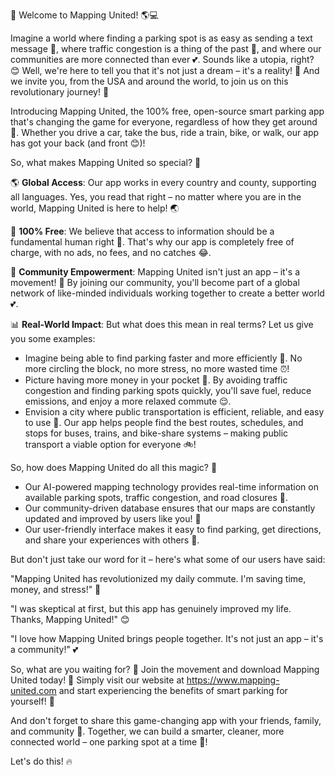 🚨 Welcome to Mapping United! 🌎💻

Imagine a world where finding a parking spot is as easy as sending a text message 📱, where traffic congestion is a thing of the past 🚌, and where our communities are more connected than ever 💕. Sounds like a utopia, right? 😊 Well, we're here to tell you that it's not just a dream – it's a reality! 🎉 And we invite you, from the USA and around the world, to join us on this revolutionary journey! 🌟

Introducing Mapping United, the 100% free, open-source smart parking app that's changing the game for everyone, regardless of how they get around 💪. Whether you drive a car, take the bus, ride a train, bike, or walk, our app has got your back (and front 😊)!

So, what makes Mapping United so special? 🤔

🌎 **Global Access**: Our app works in every country and county, supporting all languages. Yes, you read that right – no matter where you are in the world, Mapping United is here to help! 🌏

💸 **100% Free**: We believe that access to information should be a fundamental human right 💯. That's why our app is completely free of charge, with no ads, no fees, and no catches 😂.

🌈 **Community Empowerment**: Mapping United isn't just an app – it's a movement! 🚀 By joining our community, you'll become part of a global network of like-minded individuals working together to create a better world 💕.

📊 **Real-World Impact**: But what does this mean in real terms? Let us give you some examples:

* Imagine being able to find parking faster and more efficiently 📍. No more circling the block, no more stress, no more wasted time ⏰!
* Picture having more money in your pocket 💸. By avoiding traffic congestion and finding parking spots quickly, you'll save fuel, reduce emissions, and enjoy a more relaxed commute 😌.
* Envision a city where public transportation is efficient, reliable, and easy to use 🚌. Our app helps people find the best routes, schedules, and stops for buses, trains, and bike-share systems – making public transport a viable option for everyone 🚲!

So, how does Mapping United do all this magic? 🔮

* Our AI-powered mapping technology provides real-time information on available parking spots, traffic congestion, and road closures 📍.
* Our community-driven database ensures that our maps are constantly updated and improved by users like you! 💪
* Our user-friendly interface makes it easy to find parking, get directions, and share your experiences with others 👥.

But don't just take our word for it – here's what some of our users have said:

"Mapping United has revolutionized my daily commute. I'm saving time, money, and stress!" 🚀

"I was skeptical at first, but this app has genuinely improved my life. Thanks, Mapping United!" 😊

"I love how Mapping United brings people together. It's not just an app – it's a community!" 💕

So, what are you waiting for? 🤔 Join the movement and download Mapping United today! 📲 Simply visit our website at https://www.mapping-united.com and start experiencing the benefits of smart parking for yourself! 🎉

And don't forget to share this game-changing app with your friends, family, and community 🤩. Together, we can build a smarter, cleaner, more connected world – one parking spot at a time 💪!

Let's do this! 🔥